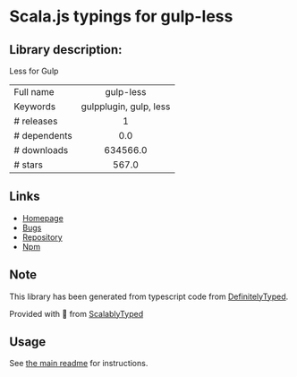 
# Scala.js typings for gulp-less


## Library description:
Less for Gulp

|                    |                 |
| ------------------ | :-------------: |
| Full name          | gulp-less |
| Keywords           | gulpplugin, gulp, less |
| # releases         | 1 |
| # dependents       | 0.0 |
| # downloads        | 634566.0 |
| # stars            | 567.0 |

## Links
- [Homepage](https://github.com/gulp-community/gulp-less#readme)
- [Bugs](https://github.com/gulp-community/gulp-less/issues)
- [Repository](https://github.com/gulp-community/gulp-less)
- [Npm](https://www.npmjs.com/package/gulp-less)
    


## Note
This library has been generated from typescript code from [DefinitelyTyped](https://definitelytyped.org).

Provided with :purple_heart: from [ScalablyTyped](https://github.com/oyvindberg/ScalablyTyped)

## Usage
See [the main readme](../../readme.md) for instructions.


